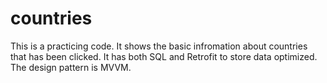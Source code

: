 # countries

This is a practicing code. It shows the basic infromation about countries that has been clicked. It has both SQL and Retrofit to store data optimized. 
The design pattern is MVVM.
